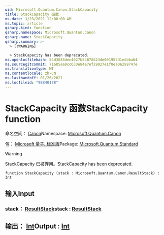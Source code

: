 ```yaml
---
uid: Microsoft.Quantum.Canon.StackCapacity
title: StackCapacity 函数
ms.date: 1/23/2021 12:00:00 AM
ms.topic: article
qsharp.kind: function
qsharp.namespace: Microsoft.Quantum.Canon
qsharp.name: StackCapacity
qsharp.summary: >-
  > [!WARNING]

  > StackCapacity has been deprecated.
ms.openlocfilehash: 54d3883dec4027b54878623de001952d1edbba64
ms.sourcegitcommit: 71605ea9cc630e84e7ef29027e1f0ea06299747e
ms.translationtype: MT
ms.contentlocale: zh-CN
ms.lasthandoff: 01/26/2021
ms.locfileid: "98840178"
---
```

# <a name="stackcapacity-function"></a><span data-ttu-id="65ade-102">StackCapacity 函数</span><span class="sxs-lookup"><span data-stu-id="65ade-102">StackCapacity function</span></span>

<span data-ttu-id="65ade-103">命名空间： [Canon](xref:Microsoft.Quantum.Canon)</span><span class="sxs-lookup"><span data-stu-id="65ade-103">Namespace: [Microsoft.Quantum.Canon](xref:Microsoft.Quantum.Canon)</span></span>

<span data-ttu-id="65ade-104">包： [Microsoft 量子. 标准版](https://nuget.org/packages/Microsoft.Quantum.Standard)</span><span class="sxs-lookup"><span data-stu-id="65ade-104">Package: [Microsoft.Quantum.Standard](https://nuget.org/packages/Microsoft.Quantum.Standard)</span></span>


> [!WARNING]
> <span data-ttu-id="65ade-105">StackCapacity 已被弃用。</span><span class="sxs-lookup"><span data-stu-id="65ade-105">StackCapacity has been deprecated.</span></span>



```qsharp
function StackCapacity (stack : Microsoft.Quantum.Canon.ResultStack) : Int
```


## <a name="input"></a><span data-ttu-id="65ade-106">输入</span><span class="sxs-lookup"><span data-stu-id="65ade-106">Input</span></span>

### <a name="stack--resultstack"></a><span data-ttu-id="65ade-107">stack： [ResultStack](xref:Microsoft.Quantum.Canon.ResultStack)</span><span class="sxs-lookup"><span data-stu-id="65ade-107">stack : [ResultStack](xref:Microsoft.Quantum.Canon.ResultStack)</span></span>





## <a name="output--int"></a><span data-ttu-id="65ade-108">输出： [Int](xref:microsoft.quantum.lang-ref.int)</span><span class="sxs-lookup"><span data-stu-id="65ade-108">Output : [Int](xref:microsoft.quantum.lang-ref.int)</span></span>

